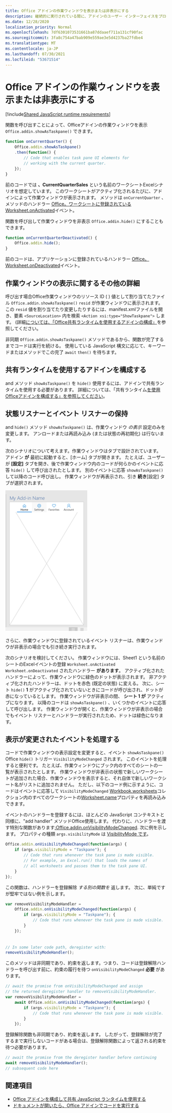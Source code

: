 ```yaml
---
title: Office アドインの作業ウィンドウを表示または非表示にする
description: 継続的に実行されている間に、アドインのユーザー インターフェイスをプログラムで非表示または表示する方法について説明します。
ms.date: 12/28/2020
localization_priority: Normal
ms.openlocfilehash: 7df6301073531661ba87ddaaef711a131cf90fac
ms.sourcegitcommit: 3fa8c754a47bab909e559ae3e5d4237ba27fdbe4
ms.translationtype: MT
ms.contentlocale: ja-JP
ms.lasthandoff: 07/30/2021
ms.locfileid: "53671514"
---
```

# <a name="show-or-hide-the-task-pane-of-your-office-add-in"></a>Office アドインの作業ウィンドウを表示または非表示にする

[!include[Shared JavaScript runtime requirements](../includes/shared-runtime-requirements-note.md)]

関数を呼び出すことによって、Officeアドインの作業ウィンドウを表示 `Office.addin.showAsTaskpane()` できます。

```javascript
function onCurrentQuarter() {
    Office.addin.showAsTaskpane()
    .then(function() {
        // Code that enables task pane UI elements for
        // working with the current quarter.
    });
}
```

前のコードでは **、CurrentQuarterSales** という名前のワークシートExcelシナリオを想定しています。 このワークシートがアクティブ化されるたびに、アドインによって作業ウィンドウが表示されます。 メソッドは `onCurrentQuarter` 、メソッドのハンドラー [Office。ワークシートに登録されている Worksheet.onActivated](/javascript/api/excel/excel.worksheet?view=excel-js-preview&preserve-view=true#onActivated)イベント。

関数を呼び出して作業ウィンドウを非表示 `Office.addin.hide()` にすることもできます。

```javascript
function onCurrentQuarterDeactivated() {
    Office.addin.hide();
}
```

前のコードは、アプリケーションに登録されているハンドラー [Office。Worksheet.onDeactivated](/javascript/api/excel/excel.worksheet?view=excel-js-preview&preserve-view=true#onDeactivated)イベント。

## <a name="additional-details-on-showing-the-task-pane"></a>作業ウィンドウの表示に関するその他の詳細

呼び出す場合Office作業ウィンドウのリソース ID ( ) 値として割り当てたファイル `Office.addin.showAsTaskpane()` `resid` が作業ウィンドウに表示されます。 この `resid` 値を割り当てたり変更したりするには、manifest.xmlファイルを開き、要素 `<SourceLocation>` 内を検索 `<Action xsi:type="ShowTaskpane">` します。
(詳細[については、「Office共有ランタイムを使用するアドインの構成」](configure-your-add-in-to-use-a-shared-runtime.md)を参照してください。

非同期 `Office.addin.showAsTaskpane()` メソッドであるから、関数が完了するまでコードは実行を続ける。 使用している JavaScript 構文に応じて、キーワードまたはメソッドでこの完了 `await` `then()` を待ちます。

## <a name="configure-your-add-in-to-use-the-shared-runtime"></a>共有ランタイムを使用するアドインを構成する

and メソッド `showAsTaskpane()` を `hide()` 使用するには、アドインで共有ランタイムを使用する必要があります。 詳細については、「共有ランタイム[を使用Officeアドインを構成する」を参照してください](configure-your-add-in-to-use-a-shared-runtime.md)。

## <a name="preservation-of-state-and-event-listeners"></a>状態リスナーとイベント リスナーの保持

and `hide()` メソッド `showAsTaskpane()` は、作業ウィンドウ *の表示* 設定のみを変更します。 アンロードまたは再読み込み (または状態の再初期化) は行ないます。

次のシナリオについて考えます。作業ウィンドウはタブで設計されています。 アドイン **が** 最初に起動すると、[ホーム] タブが開きます。 たとえば、ユーザーが **[設定]** タブを開き、後で作業ウィンドウ内のコードが何らかのイベントに応答 `hide()` して呼び出されたとします。 別のイベントに応答 `showAsTaskpane()` して以降のコード呼び出し。 作業ウィンドウが再表示され、引き **続き**[設定] タブが選択されます。

![[ホーム]、[お気に入り]、および [アカウント] という 4 つのタブ設定作業ウィンドウのスクリーンショットです。](../images/TaskpaneWithTabs.png)

さらに、作業ウィンドウに登録されているイベント リスナーは、作業ウィンドウが非表示の場合でも引き続き実行されます。

次のシナリオを検討してください。 作業ウィンドウには、Sheet1 という名前のシートのExcelイベントの登録 `Worksheet.onActivated` `Worksheet.onDeactivated` されたハンドラー **があります**。 アクティブ化されたハンドラーによって、作業ウィンドウに緑色のドットが表示されます。 非アクティブ化されたハンドラーは、ドットを赤色 (既定の状態) に変える。 次に、シート `hide()` **1** がアクティブ化されていないときにコードが呼び出され、ドットが赤になっているとします。 作業ウィンドウが非表示の間、 **シート 1 が** アクティブになります。 以降のコードは `showAsTaskpane()` 、いくつかのイベントに応答して呼び出します。 作業ウィンドウが開くと、作業ウィンドウが非表示の場合でもイベント リスナーとハンドラーが実行されたため、ドットは緑色になります。

## <a name="handle-the-visibility-changed-event"></a>表示が変更されたイベントを処理する

コードで作業ウィンドウの表示設定を変更すると、イベント `showAsTaskpane()` Office `hide()` トリガー `VisibilityModeChanged` されます。 このイベントを処理すると便利です。 たとえば、作業ウィンドウにブック内のすべてのシートの一覧が表示されたとします。 作業ウィンドウが非表示の状態で新しいワークシートが追加された場合、作業ウィンドウを表示すると、それ自体で新しいワークシート名がリストに追加されません。 ただし、以下のコード例に示すように、コードはイベントに応答して `VisibilityModeChanged` [Workbook.worksheets](/javascript/api/excel/excel.workbook#worksheets)コレクション内のすべてのワークシートの[Worksheet.name](/javascript/api/excel/excel.worksheet#name)プロパティを再読み込みできます。

イベントのハンドラーを登録するには、ほとんどの JavaScript コンテキストと同様に、"add handler" メソッドOffice使用します。 代わりに、ハンドラーを渡す特別な関数があります[:Office.addin.onVisibilityModeChanged](/javascript/api/office/office.addin#onVisibilityModeChanged_listener_). 次に例を示します。 プロパティの種類 `args.visibilityMode` は [VisibilityMode です](/javascript/api/office/office.visibilitymode)。

```javascript
Office.addin.onVisibilityModeChanged(function(args) {
    if (args.visibilityMode = "Taskpane"); {
        // Code that runs whenever the task pane is made visible.
        // For example, an Excel.run() that loads the names of
        // all worksheets and passes them to the task pane UI.
    }
});
```

この関数は、ハンドラーを登録解除 *する別の関数を* 返します。 次に、単純ですが堅牢ではない例を示します。

```javascript
var removeVisibilityModeHandler =
    Office.addin.onVisibilityModeChanged(function(args) {
        if (args.visibilityMode = "Taskpane"); {
            // Code that runs whenever the task pane is made visible.
        }
    });


// In some later code path, deregister with:
removeVisibilityModeHandler();
```

このメソッドは非同期であり、約束を返します。つまり、コードは登録解除ハンドラーを呼び出す前に、約束の履行を待つ `onVisibilityModeChanged` **必要** があります。

```javascript
// await the promise from onVisibilityModeChanged and assign
// the returned deregister handler to removeVisibilityModeHandler.
var removeVisibilityModeHandler =
    await Office.addin.onVisibilityModeChanged(function(args) {
        if (args.visibilityMode = "Taskpane"); {
            // Code that runs whenever the task pane is made visible.
        }
    });
```

登録解除関数も非同期であり、約束を返します。 したがって、登録解除が完了するまで実行しないコードがある場合は、登録解除関数によって返される約束を待つ必要があります。

```javascript
// await the promise from the deregister handler before continuing
await removeVisibilityModeHandler();
// subsequent code here
```

## <a name="see-also"></a>関連項目

- [Office アドインを構成して共有 JavaScript ランタイムを使用する](configure-your-add-in-to-use-a-shared-runtime.md)
- [ドキュメントが開いたら、Office アドインでコードを実行する](run-code-on-document-open.md)
